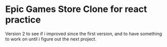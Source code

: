 # Epic Games Store Clone for react practice

Version 2 to see if i improved since the first version, and to have something to work on until i figure out the next project.
